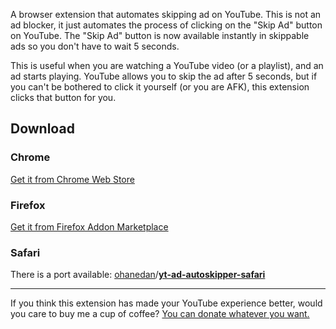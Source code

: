 A browser extension that automates skipping ad on YouTube. This is not an ad blocker, it just automates the process of clicking on the "Skip Ad" button on YouTube. The "Skip Ad" button is now available instantly in skippable ads so you don't have to wait 5 seconds.

This is useful when you are watching a YouTube video (or a playlist), and an ad starts playing. YouTube allows you to skip the ad after 5 seconds, but if you can't be bothered to click it yourself (or you are AFK), this extension clicks that button for you.

## Download

### Chrome

[Get it from Chrome Web Store](https://chrome.google.com/webstore/detail/youtube-ad-auto-skipper/lokpenepehfdekijkebhpnpcjjpngpnd)

### Firefox

[Get it from Firefox Addon Marketplace](https://addons.mozilla.org/en-US/firefox/addon/youtube-ad-auto-skipper/)

### Safari

There is a port available:
[ohanedan](https://github.com/ohanedan)/**[yt-ad-autoskipper-safari](https://github.com/ohanedan/yt-ad-autoskipper-safari)**

---

If you think this extension has made your YouTube experience better, would you care to buy me a cup of coffee? [You can donate whatever you want.](https://paypal.me/squgeim)
